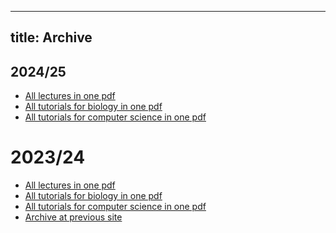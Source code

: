 ---
title: Archive
--


## 2024/25

* [All lectures in one pdf](./prednasky-2024.pdf)
* [All tutorials for biology in one pdf](./cb-2024.pdf)
* [All tutorials for computer science in one pdf](./ci-2024.pdf)

# 2023/24

* [All lectures in one pdf](./prednasky-2023.pdf)
* [All tutorials for biology in one pdf](./cb-2023.pdf)
* [All tutorials for computer science in one pdf](./ci-2023.pdf)
* [Archive at previous site](https://compbio.fmph.uniba.sk/vyuka/mbi/index.php/Arch%C3%ADv)
